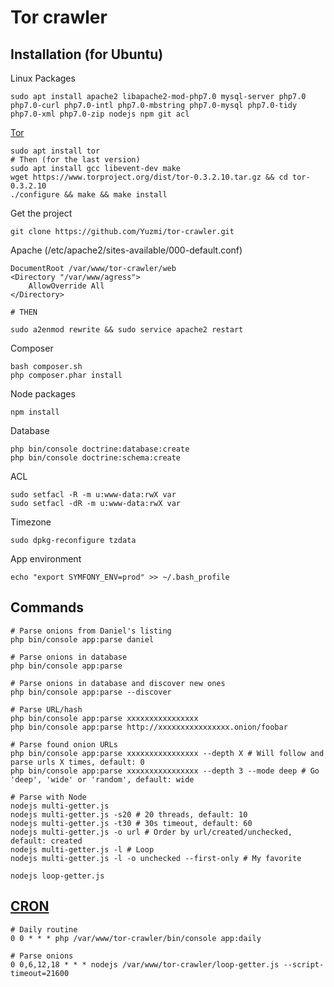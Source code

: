 Tor crawler
===========

Installation (for Ubuntu)
------------

Linux Packages
```
sudo apt install apache2 libapache2-mod-php7.0 mysql-server php7.0 php7.0-curl php7.0-intl php7.0-mbstring php7.0-mysql php7.0-tidy php7.0-xml php7.0-zip nodejs npm git acl
```

[Tor](https://www.torproject.org/docs/tor-doc-unix.html.en)
```
sudo apt install tor
# Then (for the last version)
sudo apt install gcc libevent-dev make
wget https://www.torproject.org/dist/tor-0.3.2.10.tar.gz && cd tor-0.3.2.10
./configure && make && make install
```

Get the project
```
git clone https://github.com/Yuzmi/tor-crawler.git
```

Apache (/etc/apache2/sites-available/000-default.conf)
```
DocumentRoot /var/www/tor-crawler/web
<Directory "/var/www/agress">
	AllowOverride All
</Directory>

# THEN

sudo a2enmod rewrite && sudo service apache2 restart  
```

Composer
```
bash composer.sh
php composer.phar install 
```

Node packages
```
npm install  
```

Database
```
php bin/console doctrine:database:create
php bin/console doctrine:schema:create
```

ACL
```
sudo setfacl -R -m u:www-data:rwX var
sudo setfacl -dR -m u:www-data:rwX var
```

Timezone
```
sudo dpkg-reconfigure tzdata
```

App environment
```
echo "export SYMFONY_ENV=prod" >> ~/.bash_profile
```

Commands
--------

```
# Parse onions from Daniel's listing
php bin/console app:parse daniel

# Parse onions in database
php bin/console app:parse

# Parse onions in database and discover new ones
php bin/console app:parse --discover

# Parse URL/hash
php bin/console app:parse xxxxxxxxxxxxxxxx
php bin/console app:parse http://xxxxxxxxxxxxxxxx.onion/foobar

# Parse found onion URLs
php bin/console app:parse xxxxxxxxxxxxxxxx --depth X # Will follow and parse urls X times, default: 0
php bin/console app:parse xxxxxxxxxxxxxxxx --depth 3 --mode deep # Go 'deep', 'wide' or 'random', default: wide

# Parse with Node
nodejs multi-getter.js
nodejs multi-getter.js -s20 # 20 threads, default: 10
nodejs multi-getter.js -t30 # 30s timeout, default: 60
nodejs multi-getter.js -o url # Order by url/created/unchecked, default: created
nodejs multi-getter.js -l # Loop
nodejs multi-getter.js -l -o unchecked --first-only # My favorite

nodejs loop-getter.js
```

[CRON](https://crontab.guru/)
----

```
# Daily routine
0 0 * * * php /var/www/tor-crawler/bin/console app:daily

# Parse onions
0 0,6,12,18 * * * nodejs /var/www/tor-crawler/loop-getter.js --script-timeout=21600
```